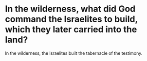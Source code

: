 # In the wilderness, what did God command the Israelites to build, which they later carried into the land?

In the wilderness, the Israelites built the tabernacle of the testimony.
